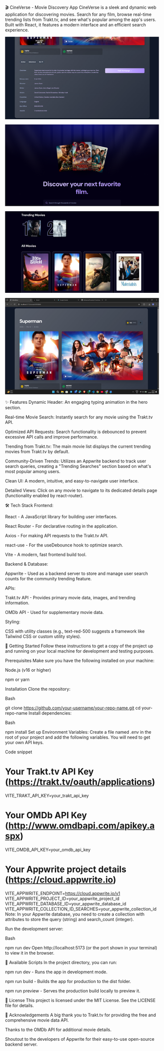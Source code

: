 🎬 CineVerse - Movie Discovery App
CineVerse is a sleek and dynamic web application for discovering movies. Search for any film, browse real-time trending lists from Trakt.tv, and see what's popular among the app's users. Built with React, it features a modern interface and an efficient search experience.


![alt text](<Screenshot 2025-07-24 191708.png>) 

![alt text](<Screenshot 2025-07-24 191336-1.png>) 

![alt text](<Screenshot 2025-07-24 191357.png>) 

![alt text](<Screenshot 2025-07-24 191457.png>)



✨ Features
Dynamic Header: An engaging typing animation in the hero section.

Real-time Movie Search: Instantly search for any movie using the Trakt.tv API.

Optimized API Requests: Search functionality is debounced to prevent excessive API calls and improve performance.

Trending from Trakt.tv: The main movie list displays the current trending movies from Trakt.tv by default.

Community-Driven Trends: Utilizes an Appwrite backend to track user search queries, creating a "Trending Searches" section based on what's most popular among users.

Clean UI: A modern, intuitive, and easy-to-navigate user interface.

Detailed Views: Click on any movie to navigate to its dedicated details page (functionality enabled by react-router).

🛠️ Tech Stack
Frontend:

React - A JavaScript library for building user interfaces.

React Router - For declarative routing in the application.

Axios - For making API requests to the Trakt.tv API.

react-use - For the useDebounce hook to optimize search.

Vite - A modern, fast frontend build tool.

Backend & Database:

Appwrite - Used as a backend server to store and manage user search counts for the community trending feature.

APIs:

Trakt.tv API - Provides primary movie data, images, and trending information.

OMDb API - Used for supplementary movie data.

Styling:

CSS with utility classes (e.g., text-red-500 suggests a framework like Tailwind CSS or custom utility styles).

🚀 Getting Started
Follow these instructions to get a copy of the project up and running on your local machine for development and testing purposes.

Prerequisites
Make sure you have the following installed on your machine:

Node.js (v16 or higher)

npm or yarn

Installation
Clone the repository:

Bash

git clone https://github.com/your-username/your-repo-name.git
cd your-repo-name
Install dependencies:

Bash

npm install
Set up Environment Variables:
Create a file named .env in the root of your project and add the following variables. You will need to get your own API keys.

Code snippet

# Your Trakt.tv API Key (https://trakt.tv/oauth/applications)
VITE_TRAKT_API_KEY=your_trakt_api_key

# Your OMDb API Key (http://www.omdbapi.com/apikey.aspx)
VITE_OMDB_API_KEY=your_omdb_api_key

# Your Appwrite project details (https://cloud.appwrite.io)
VITE_APPWRITE_ENDPOINT=https://cloud.appwrite.io/v1
VITE_APPWRITE_PROJECT_ID=your_appwrite_project_id
VITE_APPWRITE_DATABASE_ID=your_appwrite_database_id
VITE_APPWRITE_COLLECTION_ID_SEARCHES=your_appwrite_collection_id
Note: In your Appwrite database, you need to create a collection with attributes to store the query (string) and search_count (integer).

Run the development server:

Bash

npm run dev
Open http://localhost:5173 (or the port shown in your terminal) to view it in the browser.

📜 Available Scripts
In the project directory, you can run:

npm run dev - Runs the app in development mode.

npm run build - Builds the app for production to the dist folder.

npm run preview - Serves the production build locally to preview it.

📄 License
This project is licensed under the MIT License. See the LICENSE file for details.

🙏 Acknowledgements
A big thank you to Trakt.tv for providing the free and comprehensive movie data API.

Thanks to the OMDb API for additional movie details.

Shoutout to the developers of Appwrite for their easy-to-use open-source backend server.